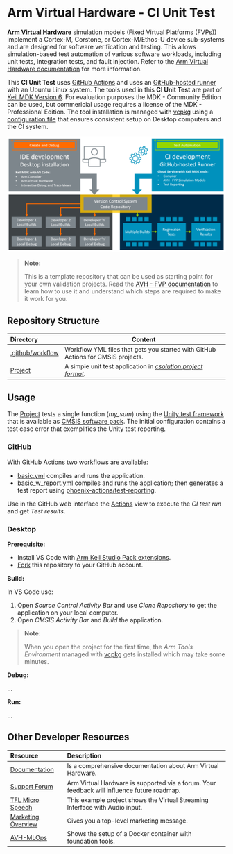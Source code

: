 # Arm Virtual Hardware - CI Unit Test

[**Arm Virtual Hardware**](https://www.arm.com/virtual-hardware) simulation models (Fixed Virtual Platforms (FVPs)) implement a Cortex-M, Corstone, or Cortex-M/Ethos-U device sub-systems and are designed for software verification and testing. This allows simulation-based test automation of various software workloads, including unit tests, integration tests, and fault injection. Refer to the [Arm Virtual Hardware documentation](https://arm-software.github.io/AVH/main/overview/html/index.html) for more information.

This **CI Unit Test** uses [GitHub Actions](https://github.com/features/actions) and uses an [GitHub-hosted runner](https://docs.github.com/en/actions/using-github-hosted-runners/about-github-hosted-runners/about-github-hosted-runners) with an Ubuntu Linux system. The tools used in this **CI Unit Test** are part of [Keil MDK Version 6](https://docs.github.com/en/actions/using-github-hosted-runners/about-github-hosted-runners/about-github-hosted-runners). For evaluation purposes the MDK - Community Edition can be used, but commericial usage requires a license of the MDK - Professional Edition.
The tool installation is managed with [vcpkg](https://www.keil.arm.com/artifacts/) using a [configuration file](./tree/main/vcpkg-configuration.json) that ensures consistent setup on Desktop computers and the CI system.

![Create, debug, and test](./create_debug_test.png)

> **Note:**
>
> This is a template repository that can be used as starting point for your own validation projects. Read the [AVH - FVP documentation](https://arm-software.github.io/AVH/main/examples/html/GetStarted.html) to learn how to use it and understand which steps are required to make it work for you.

## Repository Structure

Directory                     | Content
:-----------------------------|----------
[.github/workflow](./tree/main/.github/workflows)  | Workflow YML files that gets you started with GitHub Actions for CMSIS projects.
[Project](./tree/main/Project)                     | A simple unit test application in [*csolution project format*](https://github.com/Open-CMSIS-Pack/cmsis-toolbox).

## Usage

The [Project](./tree/main/Project) tests a single function (*my_sum*) using the [Unity test framework](https://github.com/MDK-Packs/Unity) that is available as [CMSIS software pack](https://www.keil.arm.com/packs/unity-arm-packs). The initial configuration contains a test case error that exemplifies the Unity test reporting.

### GitHub

With GitHub Actions two workflows are available:

- [basic.yml](actions/workflows/basic.yml) compiles and runs the application.
- [basic_w_report.yml](actions/workflows/basic_w_report.yml) compiles and runs the application; then generates a test report using [phoenix-actions/test-reporting](https://github.com/phoenix-actions/test-reporting).

Use in the GitHub web interface the [Actions](./actions) view to execute the *CI test run* and get *Test results*.

### Desktop

**Prerequisite:**

- Install VS Code with [Arm Keil Studio Pack extensions](https://marketplace.visualstudio.com/items?itemName=Arm.keil-studio-pack).
- [Fork](./fork) this repository to your GitHub account.

**Build:**

In VS Code use:

1. Open *Source Control Activity Bar* and use *Clone Repository* to get  the application on your local computer.
2. Open *CMSIS Activity Bar* and *Build* the application.

> **Note:**
>
> When you open the project for the first time, the *Arm Tools Environment* managed with [vcpkg](https://www.keil.arm.com/artifacts/) gets installed which may take some minutes.

**Debug:**

...

**Run:**

...

## Other Developer Resources

Resource           | Description
:------------------|:------------------
[Documentation](https://arm-software.github.io/AVH/main/overview/html/index.html) | Is a comprehensive documentation about Arm Virtual Hardware.
[Support Forum](https://community.arm.com/support-forums/f/arm-virtual-hardware-targets-forum) | Arm Virtual Hardware is supported via a forum. Your feedback will influence future roadmap.
[TFL Micro Speech](https://github.com/arm-software/AVH-TFLmicrospeech) | This example project shows the Virtual Streaming Interface with Audio input.
[Marketing Overview](https://www.arm.com/virtual-hardware) | Gives you a top-level marketing message.
[AVH-MLOps](https://github.com/ARM-software/AVH-MLOps) | Shows the setup of a Docker container with foundation tools.
